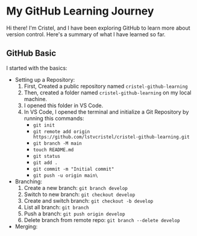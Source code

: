 # My GitHub Learning Journey

Hi there! I'm Cristel, and I have been exploring GitHub to learn more about version control. Here's a summary of what I have learned so far.

## GitHub Basic

I started with the basics:

* Setting up a Repository:
  1. First, Created a public repository named `cristel-github-learning`
  2. Then, created a folder named `cristel-github-learning` on my local machine.
  3. I opened this folder in VS Code.
  4. In VS Code, I opened the terminal and initialize a Git Repository by running this commands:
     * `git init`
     * `git remote add origin https://github.com/lstvcristel/cristel-github-learning.git`
     * `git branch -M main`
     * `touch README.md`
     * `git status`
     * `git add .`
     * `git commit -m "Initial commit"`
     * `git push -u origin main\`
* Branching:
  1. Create a new branch: `git branch develop`
  2. Switch to new branch: `git checkout develop`
  3. Create and switch branch: `git checkout -b develop`
  4. List all branch: `git branch`
  5. Push a branch: `git push origin develop`
  6. Delete branch from remote repo: `git branch --delete develop`
* Merging:
